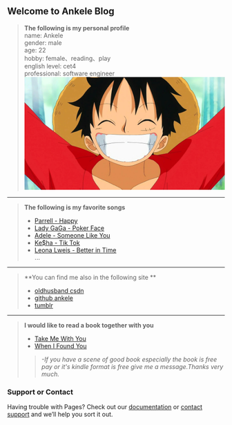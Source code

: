 ## Welcome to Ankele Blog
> **The following is my personal profile** <br/>
> name: Ankele <br/>
> gender: male <br/>
> age: 22 <br/>
> hobby: female、reading、play <br/>
> english level: cet4 <br/>
> professional: software engineer <br/>
> ![portrait](https://raw.githubusercontent.com/Ankele/zuiaiyu.github.io/master/243729-106.jpg) <br/>

* * *

> **The following is my favorite songs** <br/>
> + [Parrell - Happy](http://play.baidu.com/?__methodName=mboxCtrl.playSong&fm=altg&__argsValue=119673842#) <br/>
> + [Lady GaGa - Poker Face](http://play.baidu.com/__m=mboxCtrl.playSong&__a=1038302&__o=song/1038302||playBtn&fr=altg_new3||www.baidu.com#) <br/>
> + [Adele - Someone Like You](http://play.baidu.com/?__methodName=mboxCtrl.playSong&fm=altg&__argsValue=271589612#) <br/>
> + [Ke$ha - Tik Tok](http://play.baidu.com/?__methodName=mboxCtrl.playSong&fm=altg&__argsValue=585899#) <br/>
> + [Leona Lweis - Better in Time](http://play.baidu.com/?__methodName=mboxCtrl.playSong&fm=altg&__argsValue=7902839#) <br/>
> ... <br/>

* * *
> **You can find me also in the following site ** <br/>
> - [oldhusband csdn](www.csdn.net) <br/>
> - [github ankele](www.ankele.github.io) <br/>
> - [tumblr](http://mashable.com/category/tumblr/) <br/>

* * *
> **I would like to read a book together with you** <br/>
> + [Take Me With You](https://www.amazon.com/Take-You-Catherine-Ryan-Hyde/dp/1477820019/ref=gbph_img_m-3_73db_081590c6?smid=ATVPDKIKX0DER&pf_rd_p=9d963e9f-d755-49d3-9a62-2b04872d73db&pf_rd_s=merchandised-search-3&pf_rd_t=101&pf_rd_i=45&pf_rd_m=ATVPDKIKX0DER&pf_rd_r=8818ZDG5RJ33W1G7WPB8) <br/>
> + [When I Found You](https://www.amazon.com/gp/product/161109979X/ref=s9_acsd_simh_bw_c_x_4_w?pf_rd_m=ATVPDKIKX0DER&pf_rd_s=merchandised-search-3&pf_rd_r=BXJKNCGWQ3NA7DDD7YAB&pf_rd_r=BXJKNCGWQ3NA7DDD7YAB&pf_rd_t=101&pf_rd_p=c8019898-b7c1-466a-8071-caab16c2b18f&pf_rd_p=c8019898-b7c1-466a-8071-caab16c2b18f&pf_rd_i=283155) <br/>
> > *-If you have a scene of good book especially the book is free pay or it's kindle format is free give me a message.Thanks very much.* <br/>




### Support or Contact

Having trouble with Pages? Check out our [documentation](https://help.github.com/categories/github-pages-basics/) or [contact support](https://github.com/contact) and we’ll help you sort it out.
